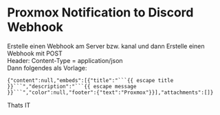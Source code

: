 # Proxmox Notification to Discord Webhook

Erstelle einen Webhook am Server bzw. kanal und dann Erstelle einen Webhook mit POST\
Header: Content-Type = application/json\
Dann folgendes als Vorlage:
```
{"content":null,"embeds":[{"title":"```{{ escape title }}```","description":"```{{ escape message }}```","color":null,"footer":{"text":"Proxmox"}}],"attachments":[]}
```
Thats IT

